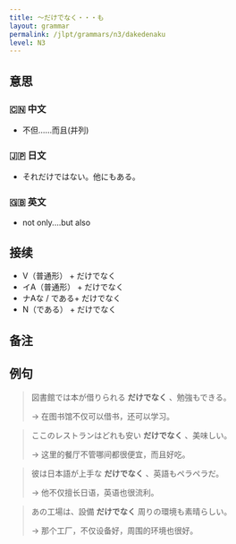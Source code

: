 ```yaml
---
title: 〜だけでなく・・・も
layout: grammar
permalink: /jlpt/grammars/n3/dakedenaku
level: N3
---
```


## 意思

### 🇨🇳 中文

- 不但……而且(并列)

### 🇯🇵 日文

- それだけではない。他にもある。

### 🇬🇧 英文

- not only....but also

## 接续

- V（普通形） + だけでなく
- イA（普通形） + だけでなく
- ナAな / である+ だけでなく
- N（である） + だけでなく

## 备注


## 例句

> 図書館では本が借りられる **だけでなく** 、勉強もできる。
>
> → 在图书馆不仅可以借书，还可以学习。

> ここのレストランはどれも安い **だけでなく** 、美味しい。
>
> → 这里的餐厅不管哪间都很便宜，而且好吃。

> 彼は日本語が上手な **だけでなく** 、英語もペラペラだ。
>
> → 他不仅擅长日语，英语也很流利。

> あの工場は、設備 **だけでなく** 周りの環境も素晴らしい。
>
> → 那个工厂，不仅设备好，周围的环境也很好。

